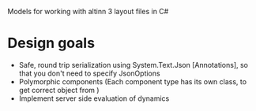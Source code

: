 Models for working with altinn 3 layout files in C#

Design goals
===
* Safe, round trip serialization using System.Text.Json [Annotations], so that you don't need to specify JsonOptions
* Polymorphic components (Each component type has its own class, to get correct object from )
* Implement server side evaluation of dynamics
